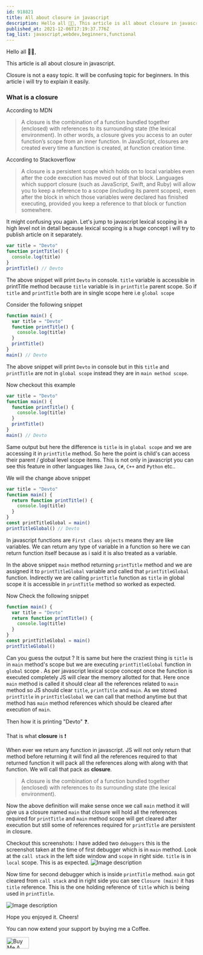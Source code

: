 ```yaml
---
id: 918821
title: All about closure in javascript
description: Hello all 👋🏻, This article is all about closure in javascript. Closure is not a easy topic. It will...
published_at: 2021-12-06T17:19:37.776Z
tag_list: javascript,webdev,beginners,functional
---
```


Hello all 👋🏻,

This article is all about closure in javascript.

Closure is not a easy topic. It will be confusing topic for beginners. In this article i will try to explain it easily.

### What is a closure

According to MDN

> A closure is the combination of a function bundled together (enclosed) with references to its surrounding state (the lexical environment). In other words, a closure gives you access to an outer function’s scope from an inner function. In JavaScript, closures are created every time a function is created, at function creation time.

According to Stackoverflow

> A closure is a persistent scope which holds on to local variables even after the code execution has moved out of that block. Languages which support closure (such as JavaScript, Swift, and Ruby) will allow you to keep a reference to a scope (including its parent scopes), even after the block in which those variables were declared has finished executing, provided you keep a reference to that block or function somewhere.

It might confusing you again. Let's jump to javascript lexical scoping in a high level not in detail because lexical scoping is a huge concept i will try to publish article on it separately.

```javascript
var title = "Devto"
function printTitle() {
  console.log(title)
}
printTitle() // Devto
```

The above snippet will print `Devto` in console. `title` variable is accessible in printTitle method because `title` variable is in `printTitle` parent scope. So if `title` and `printTitle` both are in single scope here i.e `global scope`

Consider the following snippet

```javascript
function main() {
  var title = "Devto"
  function printTitle() {
    console.log(title)
  }
  printTitle()
}
main() // Devto
```

The above snippet will print `Devto` in console but in this `title` and `printTitle` are not in `global scope` instead they are in `main method scope`.

Now checkout this example

```javascript
var title = "Devto"
function main() {
  function printTitle() {
    console.log(title)
  }
  printTitle()
}
main() // Devto
```

Same output but here the difference is `title` is in `global scope` and we are accessing it in `printTitle` method. So here the point is child's can access their parent / global level scope items. This is not only in javascript you can see this feature in other languages like `Java`, `C#`, `C++` and `Python` etc..

We will the change above snippet

```javascript
var title = "Devto"
function main() {
  return function printTitle() {
    console.log(title)
  }
}
const printTitleGlobal = main()
printTitleGlobal() // Devto
```

In javascript functions are `First class objects` means they are like variables. We can return any type of variable in a function so here we can return function itself because as i said it is also treated as a variable.

In the above snippet `main` method returning `printTitle` method and we are assigned it to `printTitleGlobal` variable and called that `printTitleGlobal` function. Indirectly we are calling `printTitle` function as `title` in global scope it is accessible in `printTitle` method so worked as expected.

Now Check the following snippet

```javascript
function main() {
  var title = "Devto"
  return function printTitle() {
    console.log(title)
  }
}
const printTitleGlobal = main()
printTitleGlobal()
```

Can you guess the output ?
It is same but here the craziest thing is `title` is in `main` method's scope but we are executing `printTitleGlobal` function in `global` scope . As per javascript lexical scope concept once the function is executed completely JS will clear the memory allotted for that. Here once `main` method is called it should clear all the references related to `main` method so JS should clear `title`, `printTitle` and `main`. As we stored `printTitle` in `printTitleGlobal` we can call that method anytime but that method has `main` method references which should be cleared after execution of `main`.

Then how it is printing "Devto" ❓.

That is what **closure** is ❗️

When ever we return any function in javascript. JS will not only return that method before returning it will find all the references required to that returned function it will pack all the references along with along with that function. We will call that pack as **closure**.

> A closure is the combination of a function bundled together (enclosed) with references to its surrounding state (the lexical environment).

Now the above definition will make sense once we call `main` method it will give us a closure named `main` that closure will hold all the references required for `printTitle` and `main` method scope will get cleared after execution but still some of references required for `printTitle` are persistent in closure.

Checkout this screenshots:
I have added two `debuggers` this is the screenshot taken at the time of first debugger which is in `main` method. Look at the `call stack` in the left side window and `scope` in right side. `title` is in `local` scope. This is as expected.
![Image description](https://dev-to-uploads.s3.amazonaws.com/uploads/articles/fbck5wlpvhrmiij8rk1a.png)

Now time for second debugger which is inside `printTitle` method. `main` got cleared from `call stack` and in right side you can see `Closure (main)` it has `title` reference. This is the one holding reference of `title` which is being used in `printTitle`.

![Image description](https://dev-to-uploads.s3.amazonaws.com/uploads/articles/bn03quhdgj2vg5fjroxk.png)

Hope you enjoyed it.
Cheers!

You can now extend your support by buying me a Coffee.

<a href="https://www.buymeacoffee.com/sakethk" target="_blank"><img src="https://cdn.buymeacoffee.com/buttons/v2/default-blue.png" alt="Buy Me A Coffee" style="height: 30px !important;width: 60px !important;" ></a>
